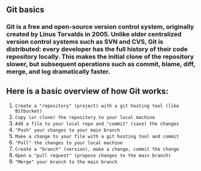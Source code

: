 ## Git basics
### Git is a free and open-source version control system, originally created by Linus Torvalds in 2005. Unlike older centralized version control systems such as SVN and CVS, Git is distributed: every developer has the full history of their code repository locally. This makes the initial clone of the repository slower, but subsequent operations such as commit, blame, diff, merge, and log dramatically faster.

## Here is a basic overview of how Git works:

1. `Create a "repository" (project) with a git hosting tool (like Bitbucket)`
2. `Copy (or clone) the repository to your local machine`
3. `Add a file to your local repo and "commit" (save) the changes`
4. `"Push" your changes to your main branch`
5. `Make a change to your file with a git hosting tool and commit`
6. `"Pull" the changes to your local machine`
7. `Create a "branch" (version), make a change, commit the change`
8. `Open a "pull request" (propose changes to the main branch)`
9. `"Merge" your branch to the main branch`
